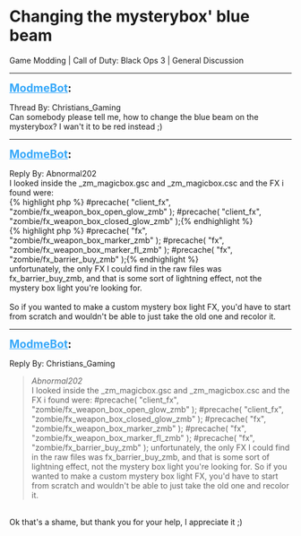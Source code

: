 # Changing the mysterybox' blue beam
Game Modding | Call of Duty: Black Ops 3 | General Discussion

---
<strong style="font-size: 1.4em;"><span style="text-decoration: underline;text-decoration-color: #34a7f9;"><span style="color:#34a7f9;">ModmeBot</span></span>:</strong>

<p>Thread By: Christians_Gaming<br />Can somebody please tell me, how to change the blue beam on the mysterybox? I wan&#39;t it to be red instead ;)</p>

---
<strong style="font-size: 1.4em;"><span style="text-decoration: underline;text-decoration-color: #34a7f9;"><span style="color:#34a7f9;">ModmeBot</span></span>:</strong>

<p>Reply By: Abnormal202<br />I looked inside the _zm_magicbox.gsc and _zm_magicbox.csc and the FX i found were:<br />{% highlight php %}
#precache( "client_fx", "zombie/fx_weapon_box_open_glow_zmb" );
#precache( "client_fx", "zombie/fx_weapon_box_closed_glow_zmb" );{% endhighlight %}
 <br />{% highlight php %}
#precache( "fx", "zombie/fx_weapon_box_marker_zmb" );
#precache( "fx", "zombie/fx_weapon_box_marker_fl_zmb" );
#precache( "fx", "zombie/fx_barrier_buy_zmb" );{% endhighlight %}
 <br />unfortunately, the only FX I could find in the raw files was fx_barrier_buy_zmb, and that is some sort of lightning effect, not the mystery box light you&#39;re looking for.<br /> <br />So if you wanted to make a custom mystery box light FX, you&#39;d have to start from scratch and wouldn&#39;t be able to just take the old one and recolor it.</p>

---
<strong style="font-size: 1.4em;"><span style="text-decoration: underline;text-decoration-color: #34a7f9;"><span style="color:#34a7f9;">ModmeBot</span></span>:</strong>

<p>Reply By: Christians_Gaming<br /><blockquote><em>Abnormal202</em><br />I looked inside the _zm_magicbox.gsc and _zm_magicbox.csc and the FX i found were: #precache( &quot;client_fx&quot;, &quot;zombie/fx_weapon_box_open_glow_zmb&quot; ); #precache( &quot;client_fx&quot;, &quot;zombie/fx_weapon_box_closed_glow_zmb&quot; );   #precache( &quot;fx&quot;, &quot;zombie/fx_weapon_box_marker_zmb&quot; ); #precache( &quot;fx&quot;, &quot;zombie/fx_weapon_box_marker_fl_zmb&quot; ); #precache( &quot;fx&quot;, &quot;zombie/fx_barrier_buy_zmb&quot; );   unfortunately, the only FX I could find in the raw files was fx_barrier_buy_zmb, and that is some sort of lightning effect, not the mystery box light you&#39;re looking for.   So if you wanted to make a custom mystery box light FX, you&#39;d have to start from scratch and wouldn&#39;t be able to just take the old one and recolor it.</blockquote><br /> Ok that&#39;s a shame, but thank you for your help, I appreciate it ;)</p>
